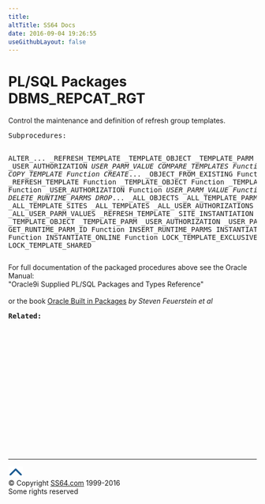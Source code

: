 ```yaml
---
title:
altTitle: SS64 Docs
date: 2016-09-04 19:26:55
useGithubLayout: false
---
```

<!-- #BeginLibraryItem "/Library/head_orapack.lbi" --><!-- #EndLibraryItem --><h1>PL/SQL Packages DBMS_REPCAT_RGT</h1> 
<p>Control the maintenance and definition of refresh group templates.</p>
<pre>Subprocedures:

ALTER_...
  _REFRESH_TEMPLATE
  _TEMPLATE_OBJECT
  _TEMPLATE_PARM 
  _USER_AUTHORIZATION 
  _USER_PARM_VALUE
COMPARE_TEMPLATES Function
COPY_TEMPLATE Function
CREATE_...
  _OBJECT_FROM_EXISTING Function
  _REFRESH_TEMPLATE Function
  _TEMPLATE_OBJECT Function
  _TEMPLATE_PARM Function
  _USER_AUTHORIZATION Function
  _USER_PARM_VALUE Function
DELETE_RUNTIME_PARMS
DROP_...
  _ALL_OBJECTS
  _ALL_TEMPLATE_PARMS
  _ALL_TEMPLATE_SITES 
  _ALL_TEMPLATES
  _ALL_USER_AUTHORIZATIONS 
  _ALL_USER_PARM_VALUES
  _REFRESH_TEMPLATE
  _SITE_INSTANTIATION
  _TEMPLATE_OBJECT
  _TEMPLATE_PARM
  _USER_AUTHORIZATION
  _USER_PARM_VALUE
GET_RUNTIME_PARM_ID Function
INSERT_RUNTIME_PARMS
INSTANTIATE_OFFLINE Function
INSTANTIATE_ONLINE Function
LOCK_TEMPLATE_EXCLUSIVE
LOCK_TEMPLATE_SHARED</pre>
<p><span class="body">For full documentation of the packaged procedures above see the Oracle Manual:<br>
"Oracle9i Supplied PL/SQL Packages and Types Reference"<b><br>
<br>
</b>or the book <a href="../links/orasqllinks.html">Oracle Built in Packages</a> 
<i>by Steven Feuerstein et al</i></span></p>
<pre><span class="body"><b>Related</b></span><span class="body"><b>:</b></span> </pre><!-- #BeginLibraryItem "/Library/foot_ora.lbi" --><p>
<!-- oracle-footer -->
<ins class="adsbygoogle" style="display:inline-block;width:300px;height:250px" data-ad-client="ca-pub-6140977852749469" data-ad-slot="4275490898"></ins>
<script>
(adsbygoogle = window.adsbygoogle || []).push({});
</script></p>
<hr>
<div id="bl" class="footer"><a href="DBMS_REPCAT_RGT.html#"><img src="../images/top.png" width="30" height="22" alt="Back to the Top"></a></div>
<div id="br" class="footer, tagline">© Copyright <a href="http://ss64.com/">SS64.com</a> 1999-2016<br>
Some rights reserved</div><!-- #EndLibraryItem -->

